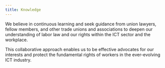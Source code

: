 ```yaml
---
title: Knowledge
---
```

We believe in continuous learning and seek guidance from union lawyers,
fellow members, and other trade unions and associations to deepen our understanding
of labor law and our rights within the ICT sector and the workplace.

This collaborative approach enables us to be effective advocates for our interests and protect the fundamental rights of
workers in the ever-evolving ICT industry.
